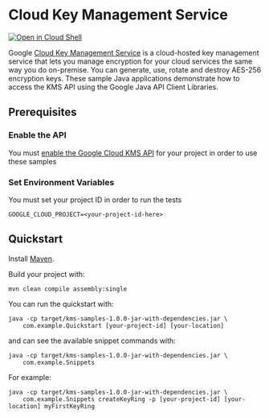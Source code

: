 # Cloud Key Management Service

<a href="https://console.cloud.google.com/cloudshell/open?git_repo=https://github.com/GoogleCloudPlatform/java-docs-samples&page=editor&open_in_editor=kms/README.md">
<img alt="Open in Cloud Shell" src ="http://gstatic.com/cloudssh/images/open-btn.png"></a>

Google [Cloud Key Management Service](https://cloud.google.com/kms/) is a
cloud-hosted key management service that lets you manage encryption for your
cloud services the same way you do on-premise. You can generate, use, rotate and
destroy AES-256 encryption keys. These sample Java applications demonstrate
how to access the KMS API using the Google Java API Client Libraries.

## Prerequisites

### Enable the API

You must [enable the Google Cloud KMS API](https://console.cloud.google.com/flows/enableapi?apiid=cloudkms.googleapis.com) for your project in order to use these samples

### Set Environment Variables

You must set your project ID in order to run the tests

`GOOGLE_CLOUD_PROJECT=<your-project-id-here>`

## Quickstart

Install [Maven](http://maven.apache.org/).

Build your project with:

    mvn clean compile assembly:single

You can run the quickstart with:

    java -cp target/kms-samples-1.0.0-jar-with-dependencies.jar \
        com.example.Quickstart [your-project-id] [your-location]

and can see the available snippet commands with:

    java -cp target/kms-samples-1.0.0-jar-with-dependencies.jar \
        com.example.Snippets

For example:

    java -cp target/kms-samples-1.0.0-jar-with-dependencies.jar \
        com.example.Snippets createKeyRing -p [your-project-id] [your-location] myFirstKeyRing
